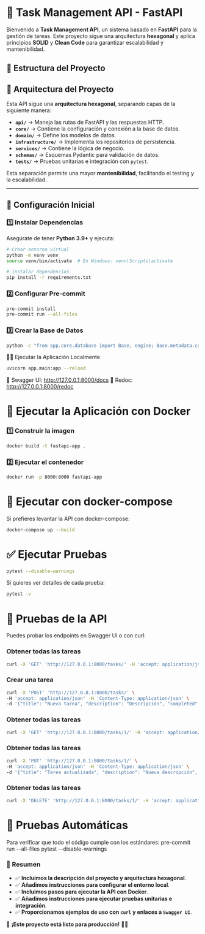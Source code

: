 # 🚀 Task Management API - FastAPI

Bienvenido a **Task Management API**, un sistema basado en **FastAPI** para la gestión de tareas. Este proyecto sigue una arquitectura **hexagonal** y aplica principios **SOLID** y **Clean Code** para garantizar escalabilidad y mantenibilidad.

## 📂 Estructura del Proyecto



## 📌 Arquitectura del Proyecto

Esta API sigue una **arquitectura hexagonal**, separando capas de la siguiente manera:

- **`api/`** → Maneja las rutas de FastAPI y las respuestas HTTP.
- **`core/`** → Contiene la configuración y conexión a la base de datos.
- **`domain/`** → Define los modelos de datos.
- **`infrastructure/`** → Implementa los repositorios de persistencia.
- **`services/`** → Contiene la lógica de negocio.
- **`schemas/`** → Esquemas Pydantic para validación de datos.
- **`tests/`** → Pruebas unitarias e integración con `pytest`.

Esta separación permite una mayor **mantenibilidad**, facilitando el testing y la escalabilidad.

---

## 🚀 **Configuración Inicial**

### **1️⃣ Instalar Dependencias**
Asegúrate de tener **Python 3.9+** y ejecuta:

```bash
# Crear entorno virtual
python -m venv venv
source venv/bin/activate  # En Windows: venv\Scripts\activate

# Instalar dependencias
pip install -r requirements.txt

```

### 2️⃣ Configurar Pre-commit

```bash
pre-commit install
pre-commit run --all-files
```

### 3️⃣ Crear la Base de Datos
```bash
python -c "from app.core.database import Base, engine; Base.metadata.create_all(bind=engine)"
```

🏃‍♂️ Ejecutar la Aplicación Localmente
```bash
uvicorn app.main:app --reload
```
📌 Swagger UI: http://127.0.0.1:8000/docs
📌 Redoc: http://127.0.0.1:8000/redoc


# 🐳 Ejecutar la Aplicación con Docker

### 1️⃣ Construir la imagen
```bash
docker build -t fastapi-app .
```

### 2️⃣ Ejecutar el contenedor
```bash
docker run -p 8000:8000 fastapi-app
```

# 🐳 Ejecutar con docker-compose

Si prefieres levantar la API con docker-compose:
```bash
docker-compose up --build
```

# ✅ Ejecutar Pruebas
```bash
pytest --disable-warnings
```

Si quieres ver detalles de cada prueba:
```bash
pytest -v
```

# 📌 Pruebas de la API

Puedes probar los endpoints en Swagger UI o con curl:

### Obtener todas las tareas
```bash
curl -X 'GET' 'http://127.0.0.1:8000/tasks/' -H 'accept: application/json'
```


### Crear una tarea
```bash
curl -X 'POST' 'http://127.0.0.1:8000/tasks/' \
-H 'accept: application/json' -H 'Content-Type: application/json' \
-d '{"title": "Nueva tarea", "description": "Descripción", "completed": false}'
```

### Obtener todas las tareas
```bash
curl -X 'GET' 'http://127.0.0.1:8000/tasks/1/' -H 'accept: application/json'
```

### Obtener todas las tareas
```bash
curl -X 'PUT' 'http://127.0.0.1:8000/tasks/1/' \
-H 'accept: application/json' -H 'Content-Type: application/json' \
-d '{"title": "Tarea actualizada", "description": "Nueva descripción", "completed": true}'
```

### Obtener todas las tareas
```bash
curl -X 'DELETE' 'http://127.0.0.1:8000/tasks/1/' -H 'accept: application/json'
```

# 📌 Pruebas Automáticas
Para verificar que todo el código cumple con los estándares:
pre-commit run --all-files
pytest --disable-warnings




### **📌 Resumen**
- ✅ **Incluimos la descripción del proyecto y arquitectura hexagonal**.
- ✅ **Añadimos instrucciones para configurar el entorno local**.
- ✅ **Incluimos pasos para ejecutar la API con Docker**.
- ✅ **Añadimos instrucciones para ejecutar pruebas unitarias e integración**.
- ✅ **Proporcionamos ejemplos de uso con `curl` y enlaces a `Swagger UI`**.

🚀 **¡Este proyecto está listo para producción!** 🎯🔥
